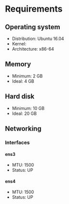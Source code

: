 # Requirements

## Operating system

* Distribution: Ubuntu 16.04
* Kernel:
* Architecture: x86-64

## Memory

* Minimum: 2 GB
* Ideal: 4 GB

## Hard disk

* Minimum: 10 GB
* Ideal: 20 GB

## Networking

### Interfaces

#### ens3

* MTU: 1500
* Status: UP

#### ens4

* MTU: 1500
* Status: UP
